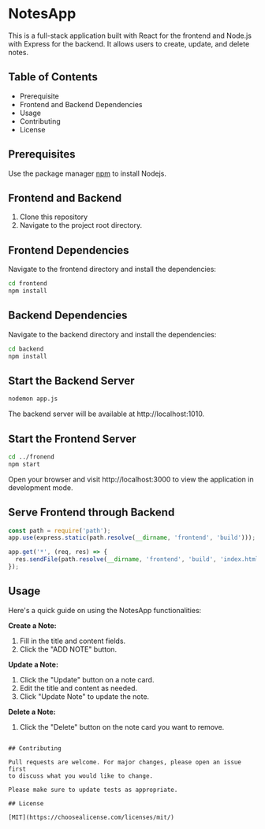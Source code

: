 # NotesApp

This is a full-stack application built with React for the frontend and Node.js with Express for the backend. It allows users to create, update, and delete notes.

## Table of Contents
* Prerequisite
* Frontend and Backend Dependencies
* Usage
* Contributing
* License


## Prerequisites
Use the package manager [npm](https://nodejs.org/en/) to install Nodejs.

## Frontend and Backend
1. Clone this repository
2. Navigate to the project root directory.

## Frontend Dependencies
Navigate to the frontend directory and install the dependencies:
```bash
cd frontend
npm install
```

## Backend Dependencies
Navigate to the backend directory and install the dependencies:
```bash
cd backend
npm install
```
## Start the Backend Server
```bash
nodemon app.js
```
The backend server will be available at http://localhost:1010.

## Start the Frontend Server
```bash
cd ../fronend
npm start
```
Open your browser and visit http://localhost:3000 to view the application in development mode.

## Serve Frontend through Backend
```javascript
const path = require('path');
app.use(express.static(path.resolve(__dirname, 'frontend', 'build')));

app.get('*', (req, res) => {
  res.sendFile(path.resolve(__dirname, 'frontend', 'build', 'index.html'));
});
```


## Usage

Here's a quick guide on using the NotesApp functionalities:

**Create a Note:**
1. Fill in the title and content fields.
2. Click the "ADD NOTE" button.

**Update a Note:**
1. Click the "Update" button on a note card.
2. Edit the title and content as needed.
3. Click "Update Note" to update the note.

**Delete a Note:**
1. Click the "Delete" button on the note card you want to remove.


```

## Contributing

Pull requests are welcome. For major changes, please open an issue first
to discuss what you would like to change.

Please make sure to update tests as appropriate.

## License

[MIT](https://choosealicense.com/licenses/mit/)
